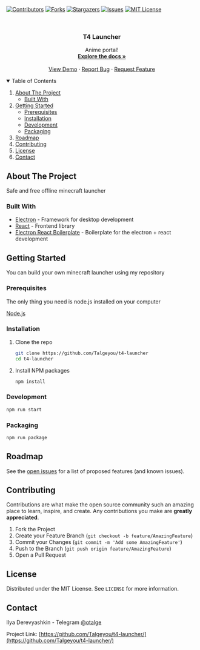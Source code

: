 [![Contributors][contributors-shield]][contributors-url]
[![Forks][forks-shield]][forks-url]
[![Stargazers][stars-shield]][stars-url]
[![Issues][issues-shield]][issues-url]
[![MIT License][license-shield]][license-url]

<!-- PROJECT LOGO -->
<br />
<p align="center">
  <h3 align="center">T4 Launcher</h3>
  <p align="center">
    Anime portal!
    <br />
    <a href="https://github.com/Talgeyou/t4-launcher"><strong>Explore the docs »</strong></a>
    <br />
    <br />
    <a href="https://github.com/Talgeyou/t4-launcher">View Demo</a>
    ·
    <a href="https://github.com/Talgeyou/t4-launcher/issues">Report Bug</a>
    ·
    <a href="https://github.com/Talgeyou/t4-launcher/issues">Request Feature</a>
  </p>
</p>

<!-- TABLE OF CONTENTS -->
<details open="open">
  <summary>Table of Contents</summary>
  <ol>
    <li>
      <a href="#about-the-project">About The Project</a>
      <ul>
        <li><a href="#built-with">Built With</a></li>
      </ul>
    </li>
    <li>
      <a href="#getting-started">Getting Started</a>
      <ul>
        <li><a href="#prerequisites">Prerequisites</a></li>
        <li><a href="#installation">Installation</a></li>
        <li><a href="#development">Development</a></li>
        <li><a href="#packaging">Packaging</a></li>
      </ul>
    </li>
    <li><a href="#roadmap">Roadmap</a></li>
    <li><a href="#contributing">Contributing</a></li>
    <li><a href="#license">License</a></li>
    <li><a href="#contact">Contact</a></li>
  </ol>
</details>

<!-- ABOUT THE PROJECT -->

## About The Project

Safe and free offline minecraft launcher

### Built With

- [Electron](https://www.electronjs.org/) - Framework for desktop development
- [React](https://reactjs.org/) - Frontend library
- [Electron React Boilerplate](https://github.com/electron-react-boilerplate/electron-react-boilerplate) - Boilerplate for the electron + react development

<!-- GETTING STARTED -->

## Getting Started

You can build your own minecraft launcher using my repository

### Prerequisites

The only thing you need is node.js installed on your computer

[Node.js](https://nodejs.org/en/)

### Installation

1. Clone the repo
   ```sh
   git clone https://github.com/Talgeyou/t4-launcher
   cd t4-launcher
   ```
2. Install NPM packages
   ```sh
   npm install
   ```

### Development

```sh
npm run start
```

### Packaging

```sh
npm run package
```

<!-- ROADMAP -->

## Roadmap

See the [open issues](https://github.com/Talgeyou/t4-launcher/issues) for a list of proposed features (and known issues).

<!-- CONTRIBUTING -->

## Contributing

Contributions are what make the open source community such an amazing place to learn, inspire, and create. Any contributions you make are **greatly appreciated**.

1. Fork the Project
2. Create your Feature Branch (`git checkout -b feature/AmazingFeature`)
3. Commit your Changes (`git commit -m 'Add some AmazingFeature'`)
4. Push to the Branch (`git push origin feature/AmazingFeature`)
5. Open a Pull Request

<!-- LICENSE -->

## License

Distributed under the MIT License. See `LICENSE` for more information.

<!-- CONTACT -->

## Contact

Ilya Derevyashkin - Telegram [@otalge](https://t.me/otalge)

Project Link: [https://github.com/Talgeyou/t4-launcher/](https://github.com/Talgeyou/t4-launcher/)

[contributors-shield]: https://img.shields.io/github/contributors/Talgeyou/t4-launcher.svg?style=for-the-badge
[contributors-url]: https://github.com/Talgeyou/t4-launcher/graphs/contributors
[forks-shield]: https://img.shields.io/github/forks/Talgeyou/t4-launcher.svg?style=for-the-badge
[forks-url]: https://github.com/Talgeyou/t4-launcher/network/members
[stars-shield]: https://img.shields.io/github/stars/Talgeyou/t4-launcher.svg?style=for-the-badge
[stars-url]: https://github.com/Talgeyou/t4-launcher/stargazers
[issues-shield]: https://img.shields.io/github/issues/Talgeyou/t4-launcher.svg?style=for-the-badge
[issues-url]: https://github.com/Talgeyou/t4-launcher/issues
[license-shield]: https://img.shields.io/github/license/Talgeyou/t4-launcher.svg?style=for-the-badge
[license-url]: https://github.com/Talgeyou/t4-launcher/blob/master/LICENSE.txt
